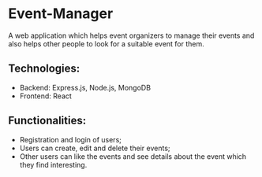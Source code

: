 # Event-Manager

A web application which helps event organizers to manage their events and also helps other people to look for a suitable event for them.

## Technologies:
* Backend: Express.js, Node.js, MongoDB
* Frontend: React

## Functionalities:
* Registration and login of users;
* Users can create, edit and  delete their events;
* Other users can like the events and see details about the event which they find interesting.

